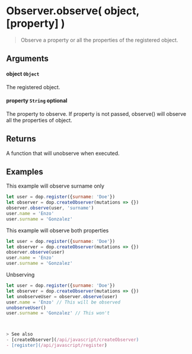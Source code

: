 # Observer.observe( object, [property]  )

> Observe a property or all the properties of the registered object.


## Arguments

#### object `Object`
The registered object.

#### property `String` optional
The property to observe. If property is not passed, observe() will observe all the properties of object.

## Returns

A function that will unobserve when executed.





## Examples

This example will observe surname only

```js
let user = dop.register({surname: 'Doe'})
let observer = dop.createObserver(mutations => {})
observer.observe(user, 'surname')
user.name = 'Enzo'
user.surname = 'Gonzalez'
```

This example will observe both properties

```js
let user = dop.register({surname: 'Doe'})
let observer = dop.createObserver(mutations => {})
observer.observe(user)
user.name = 'Enzo'
user.surname = 'Gonzalez'
```


Unbserving

```js
let user = dop.register({surname: 'Doe'})
let observer = dop.createObserver(mutations => {})
let unobserveUser = observer.observe(user)
user.name = 'Enzo' // This will be observed
unobserveUser()
user.surname = 'Gonzalez' // This won't



> See also
- [createObserver](/api/javascript/createObserver)
- [register](/api/javascript/register)